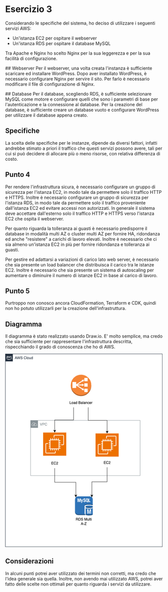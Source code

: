 # Esercizio 3
Considerando le specifiche del sistema, ho deciso di utilizzare i seguenti servizi AWS:
* Un'istanza EC2 per ospitare il webserver
* Un'istanza RDS per ospitare il database MySQL

Tra Apache e Nginx ho scelto Nginx per la sua leggerezza e per la sua facilità di configurazione.

## Webserver
Per il webserver, una volta creata l'instanza è sufficiente scaricare ed installare WordPress. Dopo aver installato WordPress, è necessario configurare Nginx per servire il sito. Per farlo è necessario modificare il file di configurazione di Nginx.

## Database
Per il database, scegliendo RDS, è sufficiente selezionare MySQL come motore e configurare quelli che sono i parametri di base per l'autenticazione e la connessione al database. Per la creazione del database, è sufficiente creare un database vuoto e configurare WordPress per utilizzare il database appena creato.

## Specifiche
La scelta delle specifiche per le instanze, dipende da diversi fattori, infatti andrebbe stimato a priori il traffico che questi servizi possono avere, tali per cui si può decidere di allocare più o meno risorse, con relativa differenza di costo.

## Punto 4
Per rendere l'infrastruttura sicura, è necessario configurare un gruppo di sicurezza per l'istanza EC2, in modo tale da permettere solo il traffico HTTP e HTTPS. Inoltre è necessario configurare un gruppo di sicurezza per l'istanza RDS, in modo tale da permettere solo il traffico proveniente dall'istanza EC2 ed evitare accessi non autorizzati. In generale il sistema deve accettare dall'esterno solo il traffico HTTP e HTTPS verso l'istanza EC2 che ospita il webserver.

Per quanto riguarda la tolleranza ai guasti è necessario predisporre il database in modalità multi AZ o cluster multi AZ per fornire HA, ridondanza ed anche "resistere" a carichi di lavoro elevati. Inoltre è necessario che ci sia almeno un'istanza EC2 in più per fornire ridondanza e tolleranza ai guasti.

Per gestire ed adattarsi a variazioni di carico lato web server, è necessario che sia presente un load balancer che distribuisca il carico tra le istanze EC2. Inoltre è necessario che sia presente un sistema di autoscaling per aumentare o diminuire il numero di istanze EC2 in base al carico di lavoro.

## Punto 5
Purtroppo non conosco ancora CloudFormation, Terraform e CDK, quindi non ho potuto utilizzarli per la creazione dell'infrastruttura.

## Diagramma
Il diagramma è stato realizzato usando Draw.io. E' molto semplice, ma credo che sia sufficiente per rappresentare l'infrastruttura descritta, rispecchiando il grado di conoscenza che ho di AWS.


![Diagramma](diagram_aws.png)



## Considerazioni

In alcuni punti potrei aver utilizzato dei termini non corretti, ma credo che l'idea generale sia quella. Inoltre, non avendo mai utilizzato AWS, potrei aver fatto delle scelte non ottimali per quanto riguarda i servizi da utilizzare.